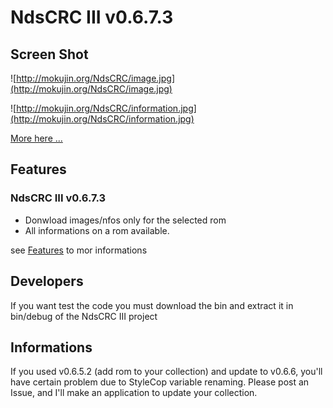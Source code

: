 # NdsCRC III v0.6.7.3 #





## Screen Shot ##

![http://mokujin.org/NdsCRC/image.jpg](http://mokujin.org/NdsCRC/image.jpg)

![http://mokujin.org/NdsCRC/information.jpg](http://mokujin.org/NdsCRC/information.jpg)

[More here ...](PrintScreen.md)

## Features ##

### NdsCRC III v0.6.7.3 ###

  * Donwload images/nfos only for the selected rom
  * All informations on a rom available.

see [Features](Features.md) to mor informations

## Developers ##

If you want test the code you must download the bin and extract it in bin/debug of the NdsCRC III project

## Informations ##

If you used v0.6.5.2 (add rom to your collection) and update to v0.6.6, you'll have certain problem due to StyleCop variable renaming.
Please post an Issue, and I'll make an application to update your collection.